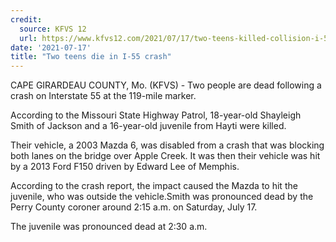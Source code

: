 ```yaml
---
credit:
  source: KFVS 12
  url: https://www.kfvs12.com/2021/07/17/two-teens-killed-collision-i-55/
date: '2021-07-17'
title: "Two teens die in I-55 crash"
---
```

CAPE GIRARDEAU COUNTY, Mo. (KFVS) - Two people are dead following a crash on Interstate 55 at the 119-mile marker.

According to the Missouri State Highway Patrol, 18-year-old Shayleigh Smith of Jackson and a 16-year-old juvenile from Hayti were killed.

Their vehicle, a 2003 Mazda 6, was disabled from a crash that was blocking both lanes on the bridge over Apple Creek. It was then their vehicle was hit by a 2013 Ford F150 driven by Edward Lee of Memphis.

According to the crash report, the impact caused the Mazda to hit the juvenile, who was outside the vehicle.Smith was pronounced dead by the Perry County coroner around 2:15 a.m. on Saturday, July 17.

The juvenile was pronounced dead at 2:30 a.m.

